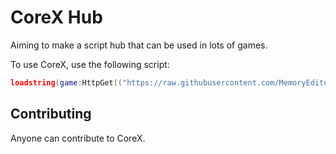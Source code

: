 # CoreX Hub
Aiming to make a script hub that can be used in lots of games.

To use CoreX, use the following script:
```lua
loadstring(game:HttpGet(("https://raw.githubusercontent.com/MemoryEditor/CoreX-Hub/main/source.lua")))()
```

## Contributing
Anyone can contribute to CoreX.
